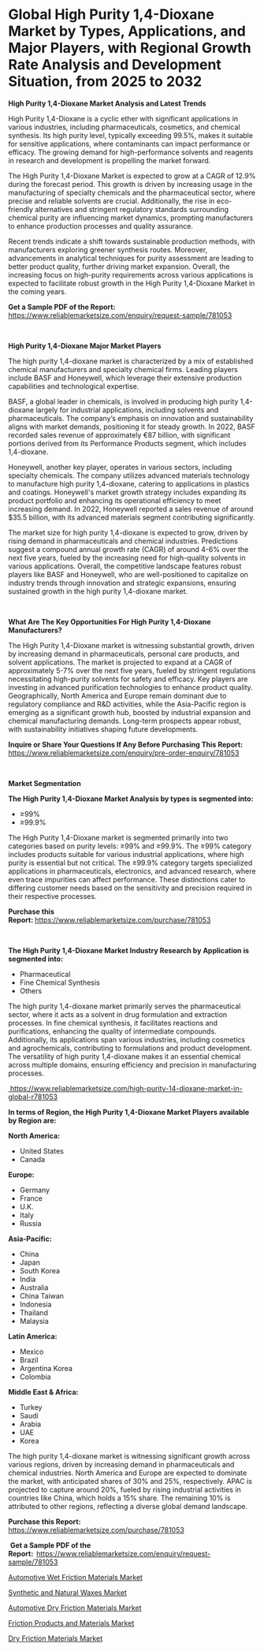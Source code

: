 <p><h1>Global High Purity 1,4-Dioxane Market by Types, Applications, and Major Players, with Regional Growth Rate Analysis and Development Situation, from 2025 to 2032</h1></p><p><strong>High Purity 1,4-Dioxane Market Analysis and Latest Trends</strong></p>
<p><p>High Purity 1,4-Dioxane is a cyclic ether with significant applications in various industries, including pharmaceuticals, cosmetics, and chemical synthesis. Its high purity level, typically exceeding 99.5%, makes it suitable for sensitive applications, where contaminants can impact performance or efficacy. The growing demand for high-performance solvents and reagents in research and development is propelling the market forward.</p><p>The High Purity 1,4-Dioxane Market is expected to grow at a CAGR of 12.9% during the forecast period. This growth is driven by increasing usage in the manufacturing of specialty chemicals and the pharmaceutical sector, where precise and reliable solvents are crucial. Additionally, the rise in eco-friendly alternatives and stringent regulatory standards surrounding chemical purity are influencing market dynamics, prompting manufacturers to enhance production processes and quality assurance.</p><p>Recent trends indicate a shift towards sustainable production methods, with manufacturers exploring greener synthesis routes. Moreover, advancements in analytical techniques for purity assessment are leading to better product quality, further driving market expansion. Overall, the increasing focus on high-purity requirements across various applications is expected to facilitate robust growth in the High Purity 1,4-Dioxane Market in the coming years.</p></p>
<p><strong>Get a Sample PDF of the Report:&nbsp;</strong> <a href="https://www.reliablemarketsize.com/enquiry/request-sample/781053?utm_campaign=1895&utm_medium=2&utm_source=Github&utm_content=ia&utm_term=03042025&utm_id=high-purity-14-dioxane">https://www.reliablemarketsize.com/enquiry/request-sample/781053</a></p>
<p>&nbsp;</p>
<p><strong>High Purity 1,4-Dioxane Major Market Players</strong></p>
<p><p>The high purity 1,4-dioxane market is characterized by a mix of established chemical manufacturers and specialty chemical firms. Leading players include BASF and Honeywell, which leverage their extensive production capabilities and technological expertise.</p><p>BASF, a global leader in chemicals, is involved in producing high purity 1,4-dioxane largely for industrial applications, including solvents and pharmaceuticals. The company’s emphasis on innovation and sustainability aligns with market demands, positioning it for steady growth. In 2022, BASF recorded sales revenue of approximately €87 billion, with significant portions derived from its Performance Products segment, which includes 1,4-dioxane.</p><p>Honeywell, another key player, operates in various sectors, including specialty chemicals. The company utilizes advanced materials technology to manufacture high purity 1,4-dioxane, catering to applications in plastics and coatings. Honeywell's market growth strategy includes expanding its product portfolio and enhancing its operational efficiency to meet increasing demand. In 2022, Honeywell reported a sales revenue of around $35.5 billion, with its advanced materials segment contributing significantly.</p><p>The market size for high purity 1,4-dioxane is expected to grow, driven by rising demand in pharmaceuticals and chemical industries. Predictions suggest a compound annual growth rate (CAGR) of around 4-6% over the next five years, fueled by the increasing need for high-quality solvents in various applications. Overall, the competitive landscape features robust players like BASF and Honeywell, who are well-positioned to capitalize on industry trends through innovation and strategic expansions, ensuring sustained growth in the high purity 1,4-dioxane market.</p></p>
<p>&nbsp;</p>
<p><strong>What Are The Key Opportunities For High Purity 1,4-Dioxane Manufacturers?</strong></p>
<p><p>The High Purity 1,4-Dioxane market is witnessing substantial growth, driven by increasing demand in pharmaceuticals, personal care products, and solvent applications. The market is projected to expand at a CAGR of approximately 5-7% over the next five years, fueled by stringent regulations necessitating high-purity solvents for safety and efficacy. Key players are investing in advanced purification technologies to enhance product quality. Geographically, North America and Europe remain dominant due to regulatory compliance and R&D activities, while the Asia-Pacific region is emerging as a significant growth hub, boosted by industrial expansion and chemical manufacturing demands. Long-term prospects appear robust, with sustainability initiatives shaping future developments.</p></p>
<p><strong>Inquire or Share Your Questions If Any Before Purchasing This Report:</strong> <a href="https://www.reliablemarketsize.com/enquiry/pre-order-enquiry/781053?utm_campaign=1895&utm_medium=2&utm_source=Github&utm_content=ia&utm_term=03042025&utm_id=high-purity-14-dioxane">https://www.reliablemarketsize.com/enquiry/pre-order-enquiry/781053</a></p>
<p>&nbsp;</p>
<p><strong>Market Segmentation</strong></p>
<p><strong>The High Purity 1,4-Dioxane Market Analysis by types is segmented into:</strong></p>
<p><ul><li>≥99%</li><li>≥99.9%</li></ul></p>
<p><p>The High Purity 1,4-Dioxane market is segmented primarily into two categories based on purity levels: ≥99% and ≥99.9%. The ≥99% category includes products suitable for various industrial applications, where high purity is essential but not critical. The ≥99.9% category targets specialized applications in pharmaceuticals, electronics, and advanced research, where even trace impurities can affect performance. These distinctions cater to differing customer needs based on the sensitivity and precision required in their respective processes.</p></p>
<p><strong>Purchase this Report:&nbsp;</strong><a href="https://www.reliablemarketsize.com/purchase/781053?utm_campaign=1895&utm_medium=2&utm_source=Github&utm_content=ia&utm_term=03042025&utm_id=high-purity-14-dioxane">https://www.reliablemarketsize.com/purchase/781053</a></p>
<p>&nbsp;</p>
<p><strong>The High Purity 1,4-Dioxane Market Industry Research by Application is segmented into:</strong></p>
<p><ul><li>Pharmaceutical</li><li>Fine Chemical Synthesis</li><li>Others</li></ul></p>
<p><p>The high purity 1,4-dioxane market primarily serves the pharmaceutical sector, where it acts as a solvent in drug formulation and extraction processes. In fine chemical synthesis, it facilitates reactions and purifications, enhancing the quality of intermediate compounds. Additionally, its applications span various industries, including cosmetics and agrochemicals, contributing to formulations and product development. The versatility of high purity 1,4-dioxane makes it an essential chemical across multiple domains, ensuring efficiency and precision in manufacturing processes.</p></p>
<p><a href="https://www.reliablemarketsize.com/high-purity-14-dioxane-market-in-global-r781053?utm_campaign=1895&utm_medium=2&utm_source=Github&utm_content=ia&utm_term=03042025&utm_id=high-purity-14-dioxane">&nbsp;https://www.reliablemarketsize.com/high-purity-14-dioxane-market-in-global-r781053</a></p>
<p><strong>In terms of Region, the High Purity 1,4-Dioxane Market Players available by Region are:</strong></p>
<p>
    <p> <strong> North America: </strong>
        <ul>
            <li>United States</li>
            <li>Canada</li>
        </ul>
        </p> 
    <p> <strong> Europe: </strong>
        <ul>
            <li>Germany</li>
            <li>France</li>
            <li>U.K.</li>
            <li>Italy</li>
            <li>Russia</li>
        </ul>
        </p> 
    <p> <strong> Asia-Pacific: </strong>
        <ul>
            <li>China</li>
            <li>Japan</li>
            <li>South Korea</li>
            <li>India</li>
            <li>Australia</li>
            <li>China Taiwan</li>
            <li>Indonesia</li>
            <li>Thailand</li>
            <li>Malaysia</li>
        </ul>
        </p> 
    <p> <strong> Latin America: </strong>
        <ul>
            <li>Mexico</li>
            <li>Brazil</li>
            <li>Argentina Korea</li>
            <li>Colombia</li>
        </ul>
        </p> 
    <p> <strong> Middle East & Africa: </strong>
        <ul>
            <li>Turkey</li>
            <li>Saudi</li>
            <li>Arabia</li>
            <li>UAE</li>
            <li>Korea</li>
        </ul>
    </p>
    </p>
<p><p>The high purity 1,4-dioxane market is witnessing significant growth across various regions, driven by increasing demand in pharmaceuticals and chemical industries. North America and Europe are expected to dominate the market, with anticipated shares of 30% and 25%, respectively. APAC is projected to capture around 20%, fueled by rising industrial activities in countries like China, which holds a 15% share. The remaining 10% is attributed to other regions, reflecting a diverse global demand landscape.</p></p>
<p><strong>Purchase this Report: </strong><a href="https://www.reliablemarketsize.com/purchase/781053?utm_campaign=1895&utm_medium=2&utm_source=Github&utm_content=ia&utm_term=03042025&utm_id=high-purity-14-dioxane">https://www.reliablemarketsize.com/purchase/781053</a></p>
<p>&nbsp;<strong>Get a Sample PDF of the Report:&nbsp;&nbsp;</strong><a href="https://www.reliablemarketsize.com/enquiry/request-sample/781053?utm_campaign=1895&utm_medium=2&utm_source=Github&utm_content=ia&utm_term=03042025&utm_id=high-purity-14-dioxane">https://www.reliablemarketsize.com/enquiry/request-sample/781053</a></p>
<p><strong></strong></p>
<p><p><a href="https://github.com/eleussabra/Market-Research-Report-List-1/blob/main/automotive-wet-friction-materials-market.md?utm_campaign=1895&utm_medium=2&utm_source=Github&utm_content=ia&utm_term=03042025&utm_id=high-purity-14-dioxane">Automotive Wet Friction Materials Market</a></p><p><a href="https://github.com/oduorsarath9/Market-Research-Report-List-1/blob/main/synthetic-and-natural-waxes-market.md?utm_campaign=1895&utm_medium=2&utm_source=Github&utm_content=ia&utm_term=03042025&utm_id=high-purity-14-dioxane">Synthetic and Natural Waxes Market</a></p><p><a href="https://github.com/ildyduedu/Market-Research-Report-List-1/blob/main/automotive-dry-friction-materials-market.md?utm_campaign=1895&utm_medium=2&utm_source=Github&utm_content=ia&utm_term=03042025&utm_id=high-purity-14-dioxane">Automotive Dry Friction Materials Market</a></p><p><a href="https://github.com/floengsubb/Market-Research-Report-List-1/blob/main/friction-products-and-materials-market.md?utm_campaign=1895&utm_medium=2&utm_source=Github&utm_content=ia&utm_term=03042025&utm_id=high-purity-14-dioxane">Friction Products and Materials Market</a></p><p><a href="https://github.com/salkidtodo/Market-Research-Report-List-1/blob/main/dry-friction-materials-market.md?utm_campaign=1895&utm_medium=2&utm_source=Github&utm_content=ia&utm_term=03042025&utm_id=high-purity-14-dioxane">Dry Friction Materials Market</a></p></p>
